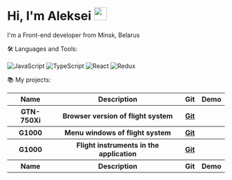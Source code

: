 # Hi, I'm Aleksei <img width="30" src="https://emojis.slackmojis.com/emojis/images/1613285697/12806/meow_attention.png?1613285697" alt="meow" />

I'm a Front-end developer from Minsk, Belarus

🛠️ Languages and Tools:
<br><br>
![JavaScript](https://img.shields.io/badge/-JavaScript-black?style=flat-square&logo=javascript)
![TypeScript](https://img.shields.io/badge/-TypeScript-black?style=flat-square&logo=typescript)
![React](https://img.shields.io/badge/-React-black?style=flat-square&logo=react)
![Redux](https://img.shields.io/badge/-Redux-black?style=flat-square&logo=Redux)

📚 My projects:
<table>
	<tr>
		<th>Name</th>
		<th>Description</th>
		<th>Git</th>
		<th>Demo</th>
	</tr>
  
  <tr>
	  <th>GTN-750Xi</th>
	  <th>Browser version of flight system</th>
	  <th><a href="https://github.com/tppd67421/GTN-750Xi">Git</a></th>
	  <th></th>
	</tr>
  <tr>
	  <th>G1000</th>
	  <th>Menu windows of flight system</th>
	  <th><a href="https://github.com/tppd67421/G1000-menu">Git</a></th>
	  <th></th>
	</tr>
  <tr>
	  <th>G1000</th>
	  <th>Flight instruments in the application</th>
	  <th><a href="https://github.com/tppd67421/G1000-PFD">Git</a></th>
	  <th></th>
	</tr>
	<tr>
		<th>Name</th>
		<th>Description</th>
		<th>Git</th>
		<th>Demo</th>
	</tr>
</table>

<!--
**tppd67421/tppd67421** is a ✨ _special_ ✨ repository because its `README.md` (this file) appears on your GitHub profile.

Here are some ideas to get you started:

- 🔭 I’m currently working on ...
- 🌱 I’m currently learning ...
- 👯 I’m looking to collaborate on ...
- 🤔 I’m looking for help with ...
- 💬 Ask me about ...
- 📫 How to reach me: ...
- 😄 Pronouns: ...
- ⚡ Fun fact: ...
-->

